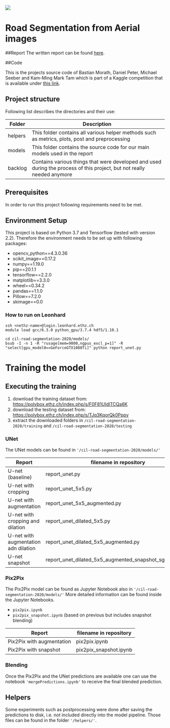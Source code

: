 ![](https://github.com/michaelseeber/road-segmentation/overlays.png)

# Road Segmentation from Aerial images

##Report
The written report can be found [here](https://www.kaggle.com/c/cil-road-segmentation-2020/).

##Code

This is the projects source code of Bastian Morath, Daniel Peter, Michael Seeber and Kam-Ming Mark Tam which is part of a Kaggle competition that is available under [this link](https://www.kaggle.com/c/cil-road-segmentation-2020/).

## Project structure

Following list describes the directories and their use:

| Folder          | Description                                                  |
| --------------- | ------------------------------------------------------------ |
| helpers          | This folder contains all various helper methods such as metrics, plots, post and preprocessing |
| models             | This folder contains the source code for our main models used in the report               |
| backlog| Contains various things that were developed and used during the process of this project, but not really needed anymore |

## Prerequisites

In order to run this project following requirements need to be met.

## Environment Setup

This project is based on Python 3.7 and Tensorflow (tested with version 2.2). Therefore the environment needs to be set up with following packages:

- opencv_python==4.3.0.36
- scikit_image==0.17.2
- numpy==1.19.0
- pip==20.1.1
- tensorflow==2.2.0
- matplotlib==3.3.0
- wheel==0.34.2
- pandas==1.1.0
- Pillow==7.2.0
- skimage==0.0

### How to run on Leonhard
```
ssh <nethz-name>@login.leonhard.ethz.ch
module load gcc/6.3.0 python_gpu/3.7.4 hdf5/1.10.1

cd cil-road-segmentation-2020/models/
bsub -I -n 1 -R "rusage[mem=9000,ngpus_excl_p=1]" -R "select[gpu_model0==GeForceGTX1080Ti]" python report_unet.py
```

# Training the model

## Executing the training

1. download the training dataset from: https://polybox.ethz.ch/index.php/s/F0F81UIdITCQa6K
2. download the testing dataset from: https://polybox.ethz.ch/index.php/s/TJq3KqorQk0Pppy
3. extract the downloaded folders in `/cil-road-segmentation-2020/training` and `/cil-road-segmentation-2020/testing`


### UNet
The UNet models can be found in `'/cil-road-segmentation-2020/models/'`

| Report         | filename in repository                                              |
| --------------- | ------------------------------------------------------------ |
| U-net (baseline)         | report_unet.py                                      |
| U-net with cropping        | report_unet_5x5.py                                      |
| U-net with augmentation        | report_unet_5x5_augmented.py                                      |
| U-net with cropping and dilation        | report_unet_dilated_5x5.py                                      |
| U-net with augmentation adn dilation        | report_unet_dilated_5x5_augmented.py                                      |
| U-net snapshot        | report_unet_dilated_5x5_augmented_snapshot_sgd_4000.py                                      |

### Pix2Pix
The Pix2Pix model can be found as Jupyter Notebook also in `'/cil-road-segmentation-2020/models/'`
More detailed information can be found inside the Jupyter Notebooks.
-   `pix2pix.ipynb`
-   `pix2pix_snapshot.ipynb`  (based on previous but includes snapshot blending)

| Report         | filename in repository                                              |
| --------------- | ------------------------------------------------------------ |
| Pix2Pix with augmentation         | pix2pix.ipynb                                     |
| Pix2Pix with snapshot       | pix2pix_snapshot.ipynb                                      |


### Blending
Once the Pix2Pix and the UNet predictions are available one can use the notebook `'mergePredictions.ipynb'` to receive the final blended prediction.


## Helpers
Some experiments such as postprocessing were done after saving the predictions to disk, i.e. not included directly into the model pipeline. Those files can be found in the folder `'/helpers/'`.
